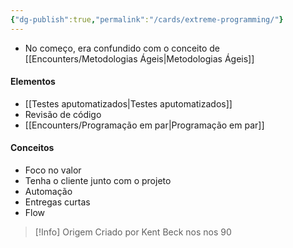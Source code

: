 ```yaml
---
{"dg-publish":true,"permalink":"/cards/extreme-programming/"}
---
```


- No começo, era confundido com o conceito de [[Encounters/Metodologias Ágeis\|Metodologias Ágeis]] 
#### Elementos
- [[Testes aputomatizados\|Testes aputomatizados]]
- Revisão de código
- [[Encounters/Programação em par\|Programação em par]]
#### Conceitos
- Foco no valor
- Tenha o cliente junto com o projeto
- Automação
- Entregas curtas
-  Flow


>[!Info] Origem
>Criado por Kent Beck
>nos nos 90




